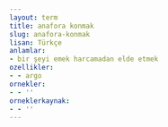 ```yaml
---
layout: term
title: anafora konmak
slug: anafora-konmak
lisan: Türkçe
anlamlar:
- bir şeyi emek harcamadan elde etmek
ozellikler:
- - argo
ornekler:
- - ''
orneklerkaynak:
- - ''
---
```

